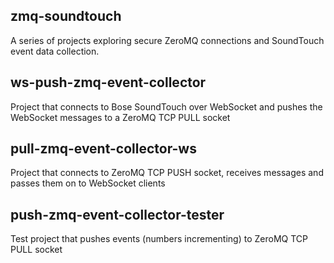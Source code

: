 zmq-soundtouch
---------------
A series of projects exploring secure ZeroMQ connections and SoundTouch event data collection.


ws-push-zmq-event-collector
----------------------------
Project that connects to Bose SoundTouch over WebSocket and pushes the WebSocket messages to a ZeroMQ TCP PULL socket


pull-zmq-event-collector-ws
---------------------------
Project that connects to ZeroMQ TCP PUSH socket, receives messages and passes them on to WebSocket clients


push-zmq-event-collector-tester
-------------------------------
Test project that pushes events (numbers incrementing) to ZeroMQ TCP PULL socket 